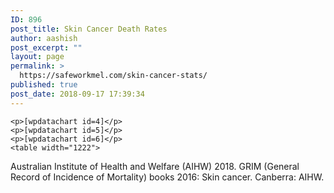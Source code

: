```yaml
---
ID: 896
post_title: Skin Cancer Death Rates
author: aashish
post_excerpt: ""
layout: page
permalink: >
  https://safeworkmel.com/skin-cancer-stats/
published: true
post_date: 2018-09-17 17:39:34
---
```

<!-- wp:fl-builder/layout -->
	<p>[wpdatachart id=4]</p>
	<p>[wpdatachart id=5]</p>
	<p>[wpdatachart id=6]</p>
	<table width="1222">
<tbody>
<tr>
<td colspan="2" width="910">Australian Institute of Health and Welfare (AIHW) 2018. GRIM (General Record of Incidence of Mortality) books 2016: Skin cancer. Canberra: AIHW.</td>
</tr>
</tbody>
</table>
<!-- /wp:fl-builder/layout -->